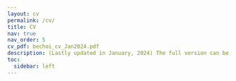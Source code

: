 ```yaml
---
layout: cv
permalink: /cv/
title: CV
nav: true
nav_order: 5
cv_pdf: bechoi_cv_Jan2024.pdf
description: (Lastly updated in January, 2024) The full version can be found in pdf format at the right. 
toc:
  sidebar: left
---
```

